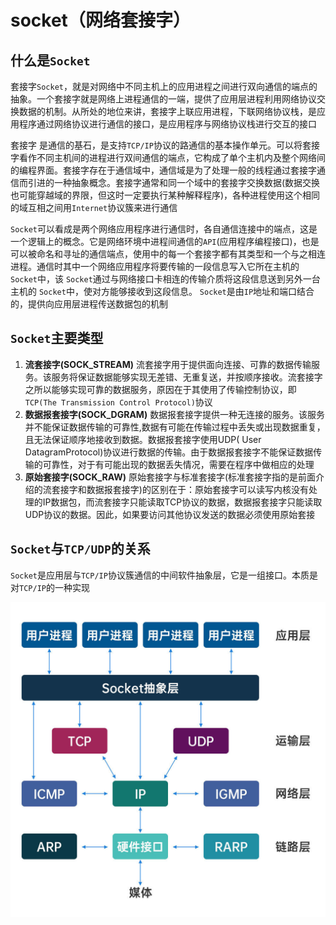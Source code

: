 # socket（网络套接字）



## 什么是`Socket`

套接字`Socket`，就是对网络中不同主机上的应用进程之间进行双向通信的端点的抽象。一个套接字就是网络上进程通信的一端，提供了应用层进程利用网络协议交换数据的机制。从所处的地位来讲，套接字上联应用进程，下联网络协议栈，是应用程序通过网络协议进行通信的接口，是应用程序与网络协议栈进行交互的接口

套接字 是通信的基石，是支持`TCP/IP`协议的路通信的基本操作单元。可以将套接字看作不同主机间的进程进行双间通信的端点，它构成了单个主机内及整个网络间的编程界面。套接字存在于通信域中，通信域是为了处理一般的线程通过套接字通信而引进的一种抽象概念。套接字通常和同一个域中的套接字交换数据(数据交换也可能穿越域的界限，但这时一定要执行某种解释程序)，各种进程使用这个相同的域互相之间用`Internet`协议簇来进行通信

`Socket`可以看成是两个网络应用程序进行通信时，各自通信连接中的端点，这是一个逻辑上的概念。它是网络环境中进程间通信的`API`(应用程序编程接口)，也是可以被命名和寻址的通信端点，使用中的每一个套接字都有其类型和一个与之相连进程。通信时其中一个网络应用程序将要传输的一段信息写入它所在主机的 `Socket`中，该 `Socket`通过与网络接口卡相连的传输介质将这段信息送到另外一台主机的 `Socket`中，使对方能够接收到这段信息。 `Socket`是由`IP`地址和端口结合的，提供向应用层进程传送数据包的机制



## `Socket`主要类型

1. **流套接字(SOCK_STREAM)**
    流套接字用于提供面向连接、可靠的数据传输服务。该服务将保证数据能够实现无差错、无重复送，并按顺序接收。流套接字之所以能够实现可靠的数据服务，原因在于其使用了传输控制协议，即`TCP(The Transmission Control Protocol)`协议 
2. **数据报套接字(SOCK_DGRAM)**
    数据报套接字提供一种无连接的服务。该服务并不能保证数据传输的可靠性,数据有可能在传输过程中丢失或出现数据重复，且无法保证顺序地接收到数据。数据报套接字使用UDP( User DatagramProtocol)协议进行数据的传输。由于数据报套接字不能保证数据传输的可靠性，对于有可能出现的数据丢失情况，需要在程序中做相应的处理 
3. **原始套接字(SOCK_RAW)**
    原始套接字与标准套接字(标准套接字指的是前面介绍的流套接字和数据报套接字)的区别在于：原始套接字可以读写内核没有处理的IP数据包，而流套接字只能读取TCP协议的数据，数据报套接字只能读取UDP协议的数据。因此，如果要访问其他协议发送的数据必须使用原始套接



## `Socket`与`TCP/UDP`的关系

`Socket`是应用层与`TCP/IP`协议簇通信的中间软件抽象层，它是一组接口。本质是对`TCP/IP`的一种实现

<img src="./img/socket抽象层次.jpg" alt="socket抽象层次" style="zoom: 50%;" />